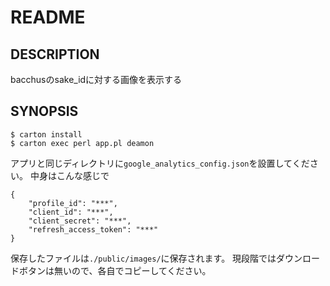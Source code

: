 # README

## DESCRIPTION

bacchusのsake_idに対する画像を表示する

## SYNOPSIS

    $ carton install
    $ carton exec perl app.pl deamon


アプリと同じディレクトリに`google_analytics_config.json`を設置してください。
中身はこんな感じで


    {
        "profile_id": "***",
        "client_id": "***",
        "client_secret": "***",
        "refresh_access_token": "***"
    }


保存したファイルは`./public/images/`に保存されます。
現段階ではダウンロードボタンは無いので、各自でコピーしてください。

